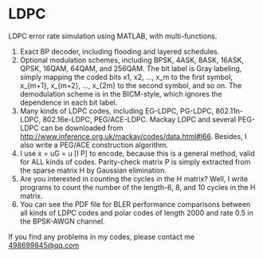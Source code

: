 # LDPC
LDPC error rate simulation using MATLAB, with multi-functions.
1.	Exact BP decoder, including flooding and layered schedules.
2.	Optional modulation schemes, including BPSK, 4ASK, 8ASK, 16ASK, QPSK, 16QAM, 64QAM, and 256QAM. The bit label is Gray labeling, simply mapping the coded bits x1, x2, …, x_m to the first symbol, x_{m+1}, x_{m+2}, …, x_{2m} to the second symbol, and so on. The demodulation scheme is in the BICM-style, which ignores the dependence in each bit label. 
3.	Many kinds of LDPC codes, including EG-LDPC, PG-LDPC, 802.11n-LDPC, 802.16e-LDPC, PEG/ACE-LDPC. Mackay LDPC and several PEG-LDPC can be downloaded from http://www.inference.org.uk/mackay/codes/data.html#l66. Besides, I also write a PEG/ACE construction algorithm.
4.	I use x = uG = u [I P] to encode, because this is a general method, valid for ALL kinds of codes. Parity-check matrix P is simply extracted from the sparse matrix H by Gaussian elimination.
5.	Are you interested in counting the cycles in the H matrix? Well, I write programs to count the number of the length-6, 8, and 10 cycles in the H matrix. 
6.	You can see the PDF file for BLER performance comparisons between all kinds of LDPC codes and polar codes of length 2000 and rate 0.5 in the BPSK-AWGN channel.

If you find any problems in my codes, please contact me 498699845@qq.com
